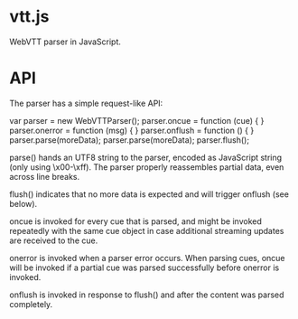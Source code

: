 vtt.js
======

WebVTT parser in JavaScript.

API
===

The parser has a simple request-like API:

var parser = new WebVTTParser();
parser.oncue = function (cue) {
}
parser.onerror = function (msg) {
}
parser.onflush = function () {
}
parser.parse(moreData);
parser.parse(moreData);
parser.flush();

parse() hands an UTF8 string to the parser, encoded as JavaScript string (only using \x00-\xff). The parser properly reassembles partial data, even across line breaks.

flush() indicates that no more data is expected and will trigger onflush (see below).

oncue is invoked for every cue that is parsed, and might be invoked repeatedly with the same cue object in case additional streaming updates are received to the cue.

onerror is invoked when a parser error occurs. When parsing cues, oncue will be invoked if a partial cue was parsed successfully before onerror is invoked.

onflush is invoked in response to flush() and after the content was parsed completely.
